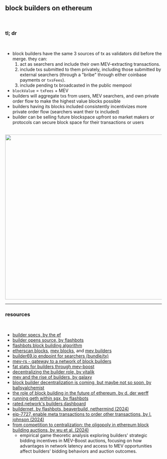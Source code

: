 ## block builders on ethereum

<br>

### tl; dr

<br>

* block builders have the same 3 sources of tx as validators did before the merge. they can:
    1. act as searchers and include their own MEV-extracting transactions.
    2. include txs submitted to them privately, including those submitted by external searchers (through a "bribe" through either coinbase payments or `txsFees`).   
    3. include pending tx broadcasted in the public mempool
* `blockValue` = `txFees` + MEV
* builders will aggregate txs from users, MEV searchers, and own private order flow to make the highest value blocks possible
* builders having its blocks included consistently incentivizes more private order flow (searchers want their tx included)
* builder can be selling future blockspace upfront so market makers or protocols can secure block space for their transactions or users


<br>


<img width="530" src="https://user-images.githubusercontent.com/1130416/217417346-50916961-aaa2-49ef-ad10-2f623a959fa6.png">


<br>

----

### resources

<br>


* [builder specs, by the ef](https://github.com/ethereum/builder-specs)
* [builder opens source, by flashbots](https://github.com/flashbots/builder)
* [flashbots block building algorithm](https://writings.flashbots.net/searching-post-merge#blockbuilding-algorithm)
* [etherscan blocks](https://etherscan.io/blocks), [mev blocks](https://etherscan.io/blocks/label/mev-block), and [mev builders](https://etherscan.io/accounts/label/mev-builder)
* [builder69.io endpoint for searchers (bundle/tx)](https://builder0x69.io)
* [mev-rs - gateway to a network of block builders](https://github.com/ralexstokes/mev-rs)
* [fat stats for builders through mev-boost](https://www.mevpanda.com/)
* [decentralizing the builder role, by vitalik](https://hackmd.io/@vbuterin/distributed_builders#/)
* [mev and the rise of builders, by galaxy](https://www.galaxy.com/research/whitepapers/mev-the-rise-of-the-builders/)
* [block builder decentralization is coming, but maybe not so soon, by ballsyalchemist](https://bittokoin.substack.com/p/block-builder-decentralization-is)
* [the role of block building in the future of ethereum, by d. der werff](https://frontier.tech/beyond-extraction)
* [running geth within sgx, by flashbots](https://writings.flashbots.net/geth-inside-sgx)
* [rated.network's builders dashboard](https://www.rated.network/builders?network=mainnet&timeWindow=1d&page=1)
* [buildernet, by flashbots, beaverbuild, nethermind (2024)](https://buildernet.org/blog/introducing-buildernet)
* [eip-7727, enable meta transactions to order other transactions, by l. johnson (2024)](https://eips.ethereum.org/EIPS/eip-7727)
* [from competition to centralization: the oligopoly in ethereum block building auctions, by wu et al. (2024)](https://arxiv.org/pdf/2412.18074)
    * empirical game theoretic analysis exploring builders' strategic bidding incentives in MEV-Boost auctions, focusing on how advantages in network latency and access to MEV opportunities affect builders' bidding behaviors and auction outcomes.
 
